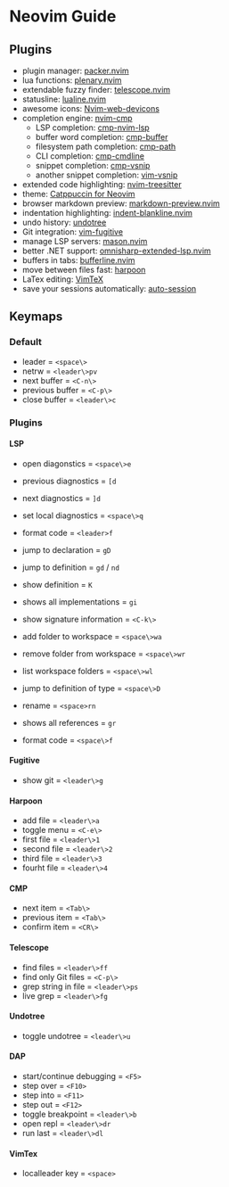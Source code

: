 # Neovim Guide

## Plugins

- plugin manager: [packer.nvim](https://github.com/wbthomason/packer.nvim)
- lua functions: [plenary.nvim](https://github.com/nvim-lua/plenary.nvim)
- extendable fuzzy finder: [telescope.nvim](https://github.com/nvim-telescope/telescope.nvim)
- statusline: [lualine.nvim](https://github.com/nvim-lualine/lualine.nvim)
- awesome icons: [Nvim-web-devicons](https://github.com/nvim-tree/nvim-web-devicons)
- completion engine: [nvim-cmp](https://github.com/hrsh7th/nvim-cmp)
    - LSP completion: [cmp-nvim-lsp](https://github.com/hrsh7th/cmp-nvim-lsp)
    - buffer word completion: [cmp-buffer](https://github.com/hrsh7th/cmp-buffer)
    - filesystem path completion: [cmp-path](https://github.com/hrsh7th/cmp-path)
    - CLI completion: [cmp-cmdline](https://github.com/hrsh7th/cmp-cmdline)
    - snippet completion: [cmp-vsnip](https://github.com/hrsh7th/cmp-vsnip/blob/main/README.md)
    - another snippet completion: [vim-vsnip](https://github.com/hrsh7th/vim-vsnip)
- extended code highlighting: [nvim-treesitter](https://github.com/nvim-treesitter/nvim-treesitter)
- theme: [Catppuccin for Neovim](https://github.com/catppuccin/nvim)
- browser markdown preview: [markdown-preview.nvim](https://github.com/iamcco/markdown-preview.nvim)
- indentation highlighting:
[indent-blankline.nvim](https://github.com/lukas-reineke/indent-blankline.nvim)
- undo history: [undotree](https://github.com/mbbill/undotree)
- Git integration: [vim-fugitive](https://github.com/tpope/vim-fugitive)
- manage LSP servers: [mason.nvim](https://github.com/williamboman/mason.nvim)
- better .NET support:
[omnisharp-extended-lsp.nvim](https://github.com/Hoffs/omnisharp-extended-lsp.nvim)
- buffers in tabs: [bufferline.nvim](https://github.com/akinsho/bufferline.nvim)
- move between files fast: [harpoon](https://github.com/ThePrimeagen/harpoon)
- LaTex editing: [VimTeX](https://github.com/lervag/vimtex)
- save your sessions automatically: [auto-session](https://github.com/rmagatti/auto-session)

## Keymaps

### Default

- leader = ``<space\>``
- netrw = ``<leader\>pv``
- next buffer = ``<C-n\>``
- previous buffer = ``<C-p\>``
- close buffer = ``<leader\>c``

### Plugins

#### LSP

- open diagonstics = ``<space\>e``
- previous diagnostics = ``[d``
- next diagnostics = ``]d``
- set local diagnostics = ``<space\>q``

- format code = ``<leader>f``
- jump to declaration = ``gD``
- jump to definition = ``gd`` / ``nd``
- show definition = ``K``
- shows all implementations = ``gi``
- show signature information = ``<C-k\>``
- add folder to workspace = ``<space\>wa``
- remove folder from workspace = ``<space\>wr``
- list workspace folders = ``<space\>wl``
- jump to definition of type = ``<space\>D``
- rename = ``<space>rn``
- shows all references = ``gr``
- format code = ``<space\>f``

#### Fugitive

- show git = ``<leader\>g``

#### Harpoon

- add file = ``<leader\>a``
- toggle menu = ``<C-e\>``
- first file = ``<leader\>1``
- second file = ``<leader\>2``
- third file = ``<leader\>3``
- fourht file = ``<leader\>4``

#### CMP

- next item = ``<Tab\>``
- previous item = ``<Tab\>``
- confirm item = ``<CR\>``

#### Telescope

- find files = ``<leader\>ff``
- find only Git files = ``<C-p\>``
- grep string in file = ``<leader\>ps``
- live grep = ``<leader\>fg``

#### Undotree

- toggle undotree = ``<leader\>u``

#### DAP

- start/continue debugging = ``<F5>``
- step over = ``<F10>``
- step into = ``<F11>``
- step out = ``<F12>``
- toggle breakpoint = ``<leader\>b``
- open repl = ``<leader\>dr``
- run last = ``<leader\>dl``

#### VimTex

- localleader key = ``<space>``

